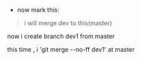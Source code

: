* now mark this:
> i will merge dev to this(master)


now i create branch dev1 from master


this time , i 'git merge --no-ff dev1' at master
